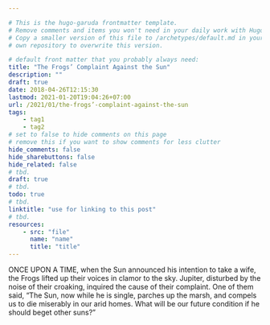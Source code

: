 ```yaml
---

# This is the hugo-garuda frontmatter template.
# Remove comments and items you won't need in your daily work with Hugo.
# Copy a smaller version of this file to /archetypes/default.md in your
# own repository to overwrite this version.

# default front matter that you probably always need:
title: "The Frogs’ Complaint Against the Sun"
description: ""
draft: true
date: 2018-04-26T12:15:30
lastmod: 2021-01-20T19:04:26+07:00
url: /2021/01/the-frogs’-complaint-against-the-sun
tags:
    - tag1
    - tag2
# set to false to hide comments on this page
# remove this if you want to show comments for less clutter
hide_comments: false
hide_sharebuttons: false
hide_related: false
# tbd.
draft: true
# tbd.
todo: true
# tbd.
linktitle: "use for linking to this post"
# tbd.
resources:
    - src: "file"
      name: "name"
      title: "title"
---
```

ONCE UPON A TIME, when the Sun announced his intention to take a wife, the Frogs lifted up their voices in clamor to the sky. Jupiter, disturbed by the noise of their croaking, inquired the cause of their complaint. One of them said, “The Sun, now while he is single, parches up the marsh, and compels us to die miserably in our arid homes. What will be our future condition if he should beget other suns?”


